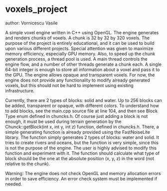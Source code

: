 # voxels_project
author: Vornicescu Vasile

A simple voxel engine written in C++ using OpenGL. The engine generates and renders chunks of voxels. A chunk is 32 by 32 by 320 voxels.
The purpose of the project is entirely educational, and it can be used to build upon various different projects. Special attention was given to maximize memory efficiency, especially GPU memory. Also, to speed up the chunk generation process, a thread pool is used. A main thread controls the engine flow, and a number of other threads generate a chunk each. A single 64-bit integer is enough to store all information about a voxel and pass it to the GPU. The engine allows opaque and transparent voxels. For now, the engine does not provide any functionality to modify already generated voxels, but this should not be hard to implement using existing infrastructure.

Currently, there are 2 types of blocks: solid and water. Up to 256 blocks can be added, transparent or opaque, with different colors. To understand how to add blocks, see the main.cpp source file at line 104, and then see Block Type enum defined in chuncks.h. Of course just adding a block is not enough, it must be used during terrain generation by the Chunck::getBlock(int x, int y, int z) function, defined in chuncks.h. There, a simple generating function is already provided using the FastNoiseLite library. The function simply generates 2 types of blocks: water and solid. It tries to create rivers and oceans, but the function is very simple, since this is not the purpose of the engine. The user is highly advised to modify this function and experiment with it. The function should calculate what type of block should be the one at the absolute position (x, y, z) in the word (not relative to the chunk).

Warning: The engine does not check OpenGL and memory allocation errors in order to save efficiency. An error check system must be implemented if needed.